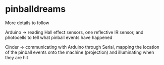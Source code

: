 # pinballdreams
More details to follow

Arduino -> reading Hall effect sensors, one reflective IR sensor, and photocells to tell what pinball events have happened

Cinder -> communicating with Arduino through Serial, mapping the location of the pinball events onto the machine (projection) and illuminating when they are hit
